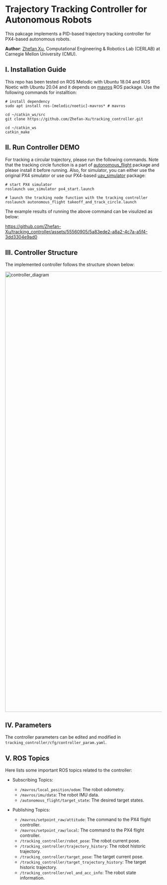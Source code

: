 # Trajectory Tracking Controller for Autonomous Robots
This pakcage implements a PID-based trajectory tracking controller for PX4-based autonomous robots.

**Author**: [Zhefan Xu](https://zhefanxu.com/), Computational Engineering & Robotics Lab (CERLAB) at Carnegie Mellon University (CMU).


## I. Installation Guide
This repo has been tested on ROS Melodic with Ubuntu 18.04 and ROS Noetic with Ubuntu 20.04 and it depends on [mavros](http://wiki.ros.org/mavros) ROS package. Use the following commands for installtion:
```
# install dependency
sudo apt install ros-[melodic/noetic]-mavros* # mavros

cd ~/catkin_ws/src
git clone https://github.com/Zhefan-Xu/tracking_controller.git

cd ~/catkin_ws
catkin_make
```

## II. Run Controller DEMO
For tracking a circular trajectory, please run the following commands. Note that the tracking circle function is a part of [autonomous_flight](https://github.com/Zhefan-Xu/autonomous_flight) package and please install it before running. Also, for simulator, you can either use the original PX4 simulator or use our PX4-based [uav_simulator](https://github.com/Zhefan-Xu/uav_simulator) package:
```
# start PX4 simulator
roslaunch uav_simulator px4_start.launch 

# launch the tracking node function with the tracking controller
roslaunch autonomous_flight takeoff_and_track_circle.launch
```
The example results of running the above command can be visulized as below:

https://github.com/Zhefan-Xu/tracking_controller/assets/55560905/5a83ede2-a8a2-4c7a-a5f4-3dd3304e9ad0

## III. Controller Structure
The implemented controller follows the structure shown below:

<img width="1410" alt="controller_diagram" src="https://github.com/Zhefan-Xu/tracking_controller/assets/55560905/b3a68c70-fb1a-4ec2-be29-3cb769670490">

## IV. Parameters
The controller parameters can be edited and modified in ```tracking_controller/cfg/controller_param.yaml```. 

## V. ROS Topics
Here lists some important ROS topics related to the controller:
  - Subscribing Topics:
    - ```/mavros/local_position/odom```: The robot odometry.
    - ```/mavros/imu/data```: The robot IMU data.
    - ```/autonomous_flight/target_state```: The desired target states.

  - Publishing Topics:
    - ```/mavros/setpoint_raw/attitude```: The command to the PX4 flight controller.
    - ```/mavros/setpoint_raw/local```: The command to the PX4 flight controller.
    - ```/tracking_controller/robot_pose```: The robot current pose.
    - ```/tracking_controller/trajectory_history```: The robot historic trajectory.
    - ```/tracking_controller/target_pose```: The target current pose.
    - ```/tracking_controller/target_trajectory_history```: The target historic trajectory.
    - ```/tracking_controller/vel_and_acc_info```: The robot state information.
    
